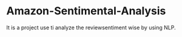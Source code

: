 # Amazon-Sentimental-Analysis

It is a project use ti analyze the reviewsentiment wise by using NLP.
